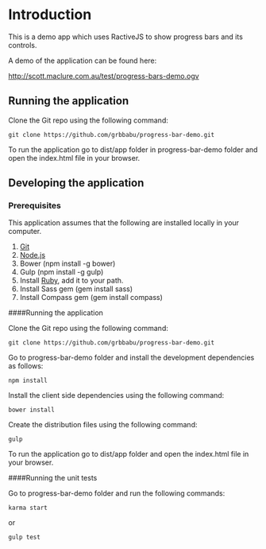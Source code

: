# Introduction

This is a demo app which uses RactiveJS to show progress bars and its controls. 

A demo of the application can be found here:

http://scott.maclure.com.au/test/progress-bars-demo.ogv

## Running the application

Clone the Git repo using the following command:

```
git clone https://github.com/grbbabu/progress-bar-demo.git
```

To run the application go to dist/app folder in progress-bar-demo folder and open the index.html file in your browser.

## Developing the application

### Prerequisites

This application assumes that the following are installed locally in your computer.

 1. [Git](https://git-scm.com/downloads%20title=%22Git%22)
 2. [Node.js](https://nodejs.org/en/download/%20title=%22Node.js%22)
 3. Bower (npm install -g bower)
 4. Gulp (npm install -g gulp)
 5. Install [Ruby](https://www.ruby-lang.org/en/downloads/%20title=%22Ruby%22), add it to your path.
 6. Install Sass gem (gem install sass)
 7. Install Compass gem (gem install compass) 

####Running the application

Clone the Git repo using the following command:

```
git clone https://github.com/grbbabu/progress-bar-demo.git
```

Go to progress-bar-demo folder and install the development dependencies as follows:

```
npm install
```

Install the client side dependencies using the following command:

```
bower install
```

Create the distribution files using the following command:

```
gulp
```

To run the application go to dist/app folder and open the index.html file in your browser.

####Running the unit tests

Go to progress-bar-demo folder and run the following commands:

```
karma start
```

or 

```
gulp test
```